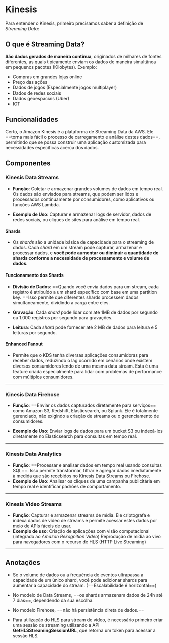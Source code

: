 # Kinesis
Para entender o Kinesis, primeiro precisamos saber a definição de *Streaming Data*:

## O que é Streaming Data?
**São dados gerados de maneira contínua**, originados de milhares de fontes diferentes, as quais tipicamente enviam os dados de maneira simultânea em pequenos pacotes (Kilobytes). Exemplo:
- Compras em grandes lojas online
- Preço das ações
- Dados de jogos (Especialmente jogos multiplayer)
- Dados de redes sociais
- Dados geoespaciais (Uber)
- IOT

## Funcionalidades
Certo, o Amazon Kinesis é a plataforma de Streaming Data da AWS. Ele ==torna mais fácil o processo de carregamento e análise destes dados==, permitindo que se possa construir uma aplicação customizada para necessidades específicas acerca dos dados.

## Componentes
### Kinesis Data Streams
- **Função**: Coletar e armazenar grandes volumes de dados em tempo real. Os dados são enviados para streams, que podem ser lidos e processados continuamente por consumidores, como aplicativos ou funções AWS Lambda.

- **Exemplo de Uso**: Capturar e armazenar logs de servidor, dados de redes sociais, ou cliques de sites para análise em tempo real.
    
#### Shards
- Os *shards* são a unidade básica de capacidade para o streaming de dados. Cada *shard* em um stream pode capturar, armazenar e processar dados, e **você pode aumentar ou diminuir a quantidade de shards conforme a necessidade de processamento e volume de dados**. 

#### Funcionamento dos Shards
- **Divisão de Dados**: ==Quando você envia dados para um stream, cada registro é atribuído a um shard específico com base em uma partition key. ==Isso permite que diferentes shards processem dados simultaneamente, dividindo a carga entre eles.

- **Gravação**: Cada *shard* pode lidar com até 1MB de dados por segundo ou 1.000 registros por segundo para gravações.

- **Leitura**: Cada *shard* pode fornecer até 2 MB de dados para leitura e 5 leituras por segundo.

#### Enhanced Fanout
- Permite que o KDS tenha diversas aplicações consumidoras para receber dados, reduzindo o lag ocorrido em cenários onde existem diversos consumidores lendo de uma mesma data stream. Esta é uma feature criada especialmente para lidar com problemas de performance com múltiplos consumidores.

___
### Kinesis Data Firehose
- **Função**: ==Enviar os dados capturados diretamente para serviços== como Amazon S3, Redshift, Elasticsearch, ou Splunk. Ele é totalmente gerenciado, não exigindo a criação de streams ou o gerenciamento de consumidores.

- **Exemplo de Uso**: Enviar logs de dados para um bucket S3 ou indexá-los diretamente no Elasticsearch para consultas em tempo real.
---
### Kinesis Data Analytics
- **Função**: ==Processar e analisar dados em tempo real usando consultas SQL==. Isso permite transformar, filtrar e agregar dados imediatamente à medida que são recebidos no Kinesis Data Streams ou Firehose.
- **Exemplo de Uso**: Analisar os cliques de uma campanha publicitária em tempo real e identificar padrões de comportamento.

---
### Kinesis Video Streams
- **Função**: Capturar e armazenar streams de mídia. Ele criptografa e indexa dados de vídeo de streams e permite acessar estes dados por meio de APIs fáceis de usar.
- **Exemplo de uso**: Criação de aplicações com visão computacional (integrado ao *Amazon Rekognition Video*) Reprodução de mídia ao vivo para navegadores com o  recurso de HLS (HTTP Live Streaming)

---
## Anotações
- Se o volume de dados ou a frequência de eventos ultrapassa a capacidade de um único shard, você pode adicionar shards para aumentar a capacidade do stream. (==Escalabilidade é horizontal==)

- No modelo de Data Streams, ==os shards armazenam dados de 24h até 7 dias==, dependendo da sua escolha.

- No modelo Firehose, ==não há persistência direta de dados.==

- Para utilização do HLS para stream de video, é necessário primeiro criar uma sessão de streaming utilizando a API **GetHLSStreamingSessionURL**, que retorna um token para acessar a sessão HLS.